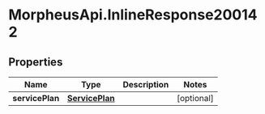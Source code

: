 # MorpheusApi.InlineResponse200142

## Properties

Name | Type | Description | Notes
------------ | ------------- | ------------- | -------------
**servicePlan** | [**ServicePlan**](ServicePlan.md) |  | [optional] 


